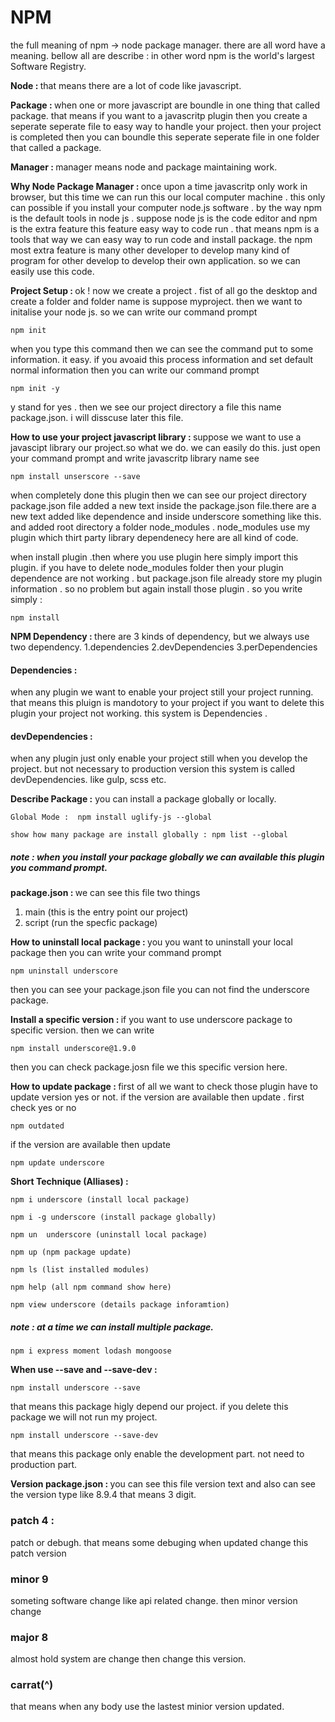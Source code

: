 <h1><b>NPM</b></h1>
the full meaning of npm -> node package manager. there are all word have a meaning. bellow all are describe : in  other word npm is the world's largest Software Registry. 

<b>Node : </b>
that means there are a lot of code like javascript.

<b>Package : </b>
when one or more javascript are boundle in one thing that called package. that means if you want to a javascritp plugin then you create a
seperate seperate file to easy way to handle your project. then your project is completed then you can boundle this seperate seperate file
in one folder that called a package.

<b>Manager : </b>
manager means node and package maintaining work.

<b> Why Node Package Manager : </b>
once upon a time javascritp only work in browser, but this time we can run this our local computer machine . this only can possible if you install your computer node.js software . by the way npm is the default tools in node js . suppose node js is the code editor and npm is the extra feature this feature easy way to code run . that means npm is a tools that way we can easy way to run code and install package. the npm most extra feature is
many other developer to develop many kind of program for other develop to develop their own application. so we can easily use this code.

<b>Project Setup : </b>
ok ! now we create a project . fist of all go the desktop and create a folder and folder name is suppose myproject. then we want to initalise your node js. so we can write our command prompt

<pre><code>npm init</code></pre>




when you type this command then we can see the command put to some information. it easy. if you avoaid this process information and set
default normal information then you can write our command prompt 

<pre><code>npm init -y </code></pre>

y stand for yes . then we see our project directory a file this name package.json. i will disscuse later this file.

<b>How to use your project javascript library : </b>
suppose we want to use a javascipt library our project.so what we do. we can easily do this. just open your command prompt and write
javascritp library name see

<pre><code>npm install unserscore --save</code></pre>

when completely done this plugin then we can see our project directory package.json file added a new text inside the package.json file.there are a new text added like dependence and inside underscore something like this. and added root directory a folder node_modules . node_modules use my plugin which thirt party library dependenecy here are all kind of code.

when install plugin .then where you use plugin here simply import this plugin.  if you have to delete node_modules folder then your plugin dependence are not working . but package.json file already store my plugin information . so no problem but again install those plugin . so you write simply :

<pre><code>npm install</code></pre>

<b>NPM Dependency : </b>
there are 3 kinds of dependency, but we always use two dependency.
1.dependencies
2.devDependencies
3.perDependencies

<h4>Dependencies : </h4>
when any plugin we want to enable your project still your project running. that means this pluign is mandotory to your project if you want to delete this plugin your project not working. this system is Dependencies .

<h4>devDependencies : </h4>
when any plugin just only enable your project still when you develop the project. but not necessary to production version this system is called devDependencies. like gulp, scss etc.

<b>Describe Package :</b>
you can install a package globally or locally. 
<pre><code>Global Mode :  npm install uglify-js --global</code></pre>
<pre><code>show how many package are install globally : npm list --global</code></pre>
<h5>note : when you install your package globally we can available this plugin you command prompt. </h5>

<b>package.json : </b>
we can see this file two things
1. main (this is the entry point our project) 
2. script (run the specfic package)

<b>How to uninstall local package :  </b>
you you want to uninstall your local package then you can write your command prompt

<pre><code>npm uninstall underscore</code></pre>

then you can see your package.json file you can not find the underscore package.

<b>Install a specific version : </b>
if you want to use underscore package to specific version. then we can write

<pre><code>npm install underscore@1.9.0</code></pre>

then you can check package.josn file we this specific version here.

<b>How to update package : </b>
first of all we want to check those plugin have to update version yes or not. if the version are available
then update . first check yes or no
<pre><code>npm outdated</code></pre>

if the version are available then update
<pre><code>npm update underscore</code></pre>

<b>Short Technique (Alliases) : </b>

<pre><code>npm i underscore (install local package)</code></pre>
<pre><code>npm i -g underscore (install package globally)</code></pre>
<pre><code>npm un  underscore (uninstall local package)</code></pre>
<pre><code>npm up (npm package update)</code></pre>
<pre><code>npm ls (list installed modules)</code></pre>
<pre><code>npm help (all npm command show here)</code></pre>
<pre><code>npm view underscore (details package inforamtion)</code></pre>

<h5>note : at a time we can install multiple package.</h5>
<pre><code>npm i express moment lodash mongoose</code></pre>

<b>When use --save and --save-dev :</b>
<pre><code>npm install underscore --save</code></pre>
that means this package higly depend our project. if you delete this package we will not run my project.
<pre><code>npm install underscore --save-dev</code></pre>
that means this package only enable the development part. not need to production part.


<b>Version package.json : </b>
you can see this file version text and also can see the version type like 8.9.4 that means 3 digit. 

<h3>patch 4 : </h3>
patch or debugh. that means some debuging when updated change this patch version

<h3>minor 9</h3>
someting software change like api related change. then minor version change

<h3>major 8</h3>
almost hold system are change then change this version.

<h3>carrat(^)</h3>
that means when any body use the lastest minior version updated.




























































